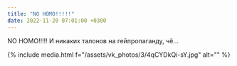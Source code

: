 ```yaml
---
title: "NO HOMO!!!!!"
date: 2022-11-20 07:01:00 +0300
---
```


NO HOMO!!!!!
И никаких талонов на гейпропаганду, чё...

{% include media.html f="/assets/vk_photos/3/4qCYDkQi-sY.jpg" alt="" %}
